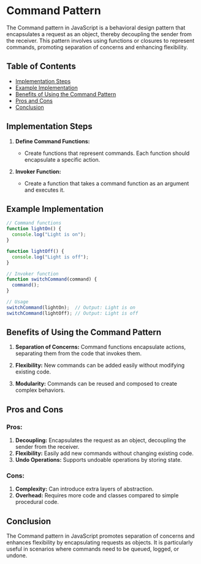 # Command Pattern

The Command pattern in JavaScript is a behavioral design pattern that encapsulates a request as an object, thereby decoupling the sender from the receiver. This pattern involves using functions or closures to represent commands, promoting separation of concerns and enhancing flexibility.

## Table of Contents

- [Implementation Steps](#implementation-steps)
- [Example Implementation](#example-implementation)
- [Benefits of Using the Command Pattern](#benefits-of-using-the-command-pattern)
- [Pros and Cons](#pros-and-cons)
- [Conclusion](#conclusion)

## Implementation Steps

1. **Define Command Functions:**

   - Create functions that represent commands. Each function should encapsulate a specific action.

2. **Invoker Function:**
   - Create a function that takes a command function as an argument and executes it.

## Example Implementation

```javascript
// Command functions
function lightOn() {
  console.log("Light is on");
}

function lightOff() {
  console.log("Light is off");
}

// Invoker function
function switchCommand(command) {
  command();
}

// Usage
switchCommand(lightOn);  // Output: Light is on
switchCommand(lightOff); // Output: Light is off
```

## Benefits of Using the Command Pattern

1. **Separation of Concerns:** Command functions encapsulate actions, separating them from the code that invokes them.

2. **Flexibility:** New commands can be added easily without modifying existing code.
3. **Modularity:** Commands can be reused and composed to create complex behaviors.

## Pros and Cons

### Pros:

1. **Decoupling:** Encapsulates the request as an object, decoupling the sender from the receiver.
2. **Flexibility:** Easily add new commands without changing existing code.
3. **Undo Operations:** Supports undoable operations by storing state.

### Cons:

1. **Complexity:** Can introduce extra layers of abstraction.
2. **Overhead:** Requires more code and classes compared to simple procedural code.

## Conclusion

The Command pattern in JavaScript promotes separation of concerns and enhances flexibility by encapsulating requests as objects. It is particularly useful in scenarios where commands need to be queued, logged, or undone.
